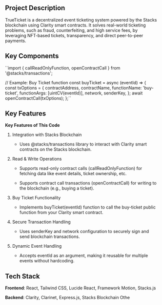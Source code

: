 ## Project Description

TrueTicket is a decentralized event ticketing system powered by the Stacks blockchain using Clarity smart contracts. It solves real-world ticketing problems, such as fraud, counterfeiting, and high service fees, by leveraging NFT-based tickets, transparency, and direct peer-to-peer payments.

## Key Components

<a href="url"></a>\`\`import { callReadOnlyFunction, openContractCall } from '@stacks/transactions';

// Example: Buy Ticket function const buyTicket = async (eventId) => {
<img src="" alt=""> const txOptions = { contractAddress, contractName, functionName: 'buy-ticket', functionArgs: \[uintCV(eventId)\], network, senderKey, }; await openContractCall(txOptions); };\`\`

## Key Features

**Key Features of This Code**

1.  Integration with Stacks Blockchain
    
    *   Uses @stacks/transactions library to interact with Clarity smart contracts on the Stacks blockchain.
2.  Read & Write Operations
    
    *   Supports read-only contract calls (callReadOnlyFunction) for fetching data like event details, ticket ownership, etc.
        
    *   Supports contract call transactions (openContractCall) for writing to the blockchain (e.g., buying a ticket).
        
3.  Buy Ticket Functionality
    
    *   Implements buyTicket(eventId) function to call the buy-ticket public function from your Clarity smart contract.
4.  Secure Transaction Handling
    
    *   Uses senderKey and network configuration to securely sign and send blockchain transactions.
5.  Dynamic Event Handling
    
    *   Accepts eventId as an argument, making it reusable for multiple events without hardcoding.

## Tech Stack

**Frontend**: React, Tailwind CSS, Lucide React, Framework Motion, Stacks.js 

**Backend**: Clarity, Clarinet, Express.js, Stacks Blockchain Othe
